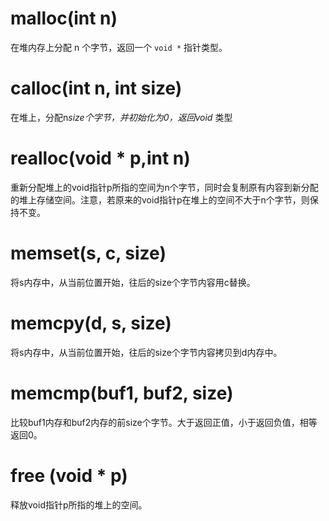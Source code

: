 # malloc(int n)
在堆内存上分配 n 个字节，返回一个 `void *` 指针类型。

# calloc(int n, int size)
在堆上，分配n*size个字节，并初始化为0，返回void* 类型

# realloc(void * p,int n)
重新分配堆上的void指针p所指的空间为n个字节，同时会复制原有内容到新分配的堆上存储空间。注意，若原来的void指针p在堆上的空间不大于n个字节，则保持不变。

# memset(s, c, size)
将s内存中，从当前位置开始，往后的size个字节内容用c替换。

# memcpy(d, s, size)
将s内存中，从当前位置开始，往后的size个字节内容拷贝到d内存中。

# memcmp(buf1, buf2, size)
比较buf1内存和buf2内存的前size个字节。大于返回正值，小于返回负值，相等返回0。


# free (void * p)
释放void指针p所指的堆上的空间。
